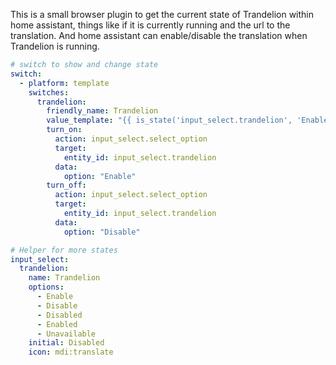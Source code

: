 This is a small browser plugin to get the current state of Trandelion within home assistant, things like if it is currently running and the url to the translation. And home assistant can enable/disable the translation when Trandelion is running.

```yaml
# switch to show and change state
switch:
  - platform: template
    switches:
      trandelion:
        friendly_name: Trandelion
        value_template: "{{ is_state('input_select.trandelion', 'Enabled') }}"
        turn_on:
          action: input_select.select_option
          target:
            entity_id: input_select.trandelion
          data:
            option: "Enable"
        turn_off:
          action: input_select.select_option
          target:
            entity_id: input_select.trandelion
          data:
            option: "Disable"

# Helper for more states
input_select:
  trandelion:
    name: Trandelion
    options:
      - Enable
      - Disable
      - Disabled
      - Enabled
      - Unavailable
    initial: Disabled
    icon: mdi:translate
```